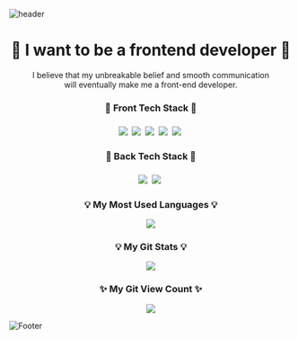 ![header](https://capsule-render.vercel.app/api?type=waving&color=timeGradient&height=200&section=header&text=Hello&#160;World!&#160;I'm&#160;Chaaaniii😎&fontSize=50&animation=twinkling)

<h1 align="center">🌱 I want to be a frontend developer 🌱 </h1>
<p align="center">I believe that my unbreakable belief and smooth communication<br/> will eventually make me a front-end developer.<p>

<h3 align="center">🔭 Front Tech Stack 🔭<h3>
<p align="center">
  <img src="https://img.shields.io/badge/JavaScript-F7DF1E?style=flat&logo=JavaScript&logoColor=black"/></a>&nbsp
  <img src="https://img.shields.io/badge/CSS3-1572B6?style=flat&logo=css3&logoColor=white"/></a>&nbsp
  <img src="https://img.shields.io/badge/HTML5-E34F26?style=flat&logo=html5&logoColor=white"/></a>&nbsp
  <img src="https://img.shields.io/badge/React-61DAFB?style=flat&logo=React&logoColor=black"/></a>&nbsp
  <img src="https://img.shields.io/badge/Sass-CC6699?style=flat&logo=Sass&logoColor=white"/></a>&nbsp
</p>

<h3 align="center">🔭 Back Tech Stack 🔭<h3>
<p align="center">
  <img src="https://img.shields.io/badge/Python-3776AB?style=flat&logo=Python&logoColor=white"/></a>&nbsp
  <img src="https://img.shields.io/badge/Django-092E20?style=flat&logo=Django&logoColor=white"/></a>&nbsp
</p>

<h3 align="center">💡 My Most Used Languages 💡</h3>
<p align="center">
  <a href="https://github.com/chaaaniii">
    <img align="center" src="https://github-readme-stats.vercel.app/api/top-langs/?username=chaaaniii&layout=compact&show_icons=true&show_owner=ture&hide_title=true" />
  </a>
</p>
<h3 align="center">💡 My Git Stats 💡</h3>
<p align="center">
  <a href="https://github.com/chaaaniii">
    <img align="center" src="https://github-readme-stats.vercel.app/api?username=chaaaniii&hide=contribs,prs&hide_title=true" />
  </a>
</p>
<h3 align="center">✨ My Git View Count ✨</h3>
<p align="center">
<!-- Git View Count -->
<a href="https://hits.seeyoufarm.com"><img src="https://hits.seeyoufarm.com/api/count/incr/badge.svg?url=https%3A%2F%2Fgithub.com%2Fchaaaniii&count_bg=%23747474&title_bg=%23393939&icon=git.svg&icon_color=%23FFFFFF&title=Git&edge_flat=false"/></a>
</p>

![Footer](https://capsule-render.vercel.app/api?type=waving&color=timeGradient&height=100&section=footer)
